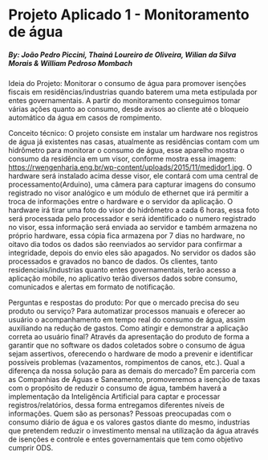 # Projeto Aplicado 1 - Monitoramento de água
##### By: João Pedro Piccini, Thainá Loureiro de Oliveira, Wilian da Silva Morais & William Pedroso Mombach

Ideia do Projeto: Monitorar o consumo de água para promover isenções fiscais em residências/industrias quando baterem uma meta estipulada por entes governamentais. A partir do monitoramento conseguimos tomar várias ações quanto ao consumo, desde avisos ao cliente até o bloqueio automático da água em casos de rompimento.

Conceito técnico: O projeto consiste em instalar um hardware nos registros de água já existentes nas casas, atualmente as residências contam com um hidrômetro para monitorar o consumo de água, esse aparelho mostra o consumo da residência em um visor, conforme mostra essa imagem: https://rwengenharia.eng.br/wp-content/uploads/2015/11/medidor1.jpg. O hardware será instalado acima desse visor, ele contará com uma central de processamento(Arduino), uma câmera para capturar imagens do consumo registrado no visor analógico e um módulo de ethernet que irá permitir a troca de informações entre o hardware e o servidor da aplicação. O hardware irá tirar uma foto do visor do hidrômetro a cada 6 horas, essa foto será processada pelo processador e será identificado o numero registrado no visor, essa informação será enviada ao servidor e também armazena no próprio hardware, essa cópia fica armazena por 7 dias no hardware, no oitavo dia todos os dados são reenviados ao servidor para confirmar a integridade, depois do envio eles são apagados. No servidor os dados são processados e gravados no banco de dados. Os clientes, tanto residenciais/industrias quanto entes governamentais, terão acesso a aplicação mobile, no aplicativo terão diversos dados sobre consumo, comunicados e alertas em formato de notificação.

Perguntas e respostas do produto: Por que o mercado precisa do seu produto ou serviço? Para automatizar processos manuais e oferecer ao usuário o acompanhamento em tempo real do consumo de água, assim auxiliando na redução de gastos. Como atingir e demonstrar a aplicação correta ao usuário final? Através da apresentação do produto de forma a garantir que no software os dados coletados sobre o consumo de água sejam assertivos, oferecendo o hardware de modo a prevenir e identificar possíveis problemas (vazamentos, rompimentos de canos, etc.). Qual a diferença da nossa solução para as demais do mercado? Em parceria com as Companhias de Águas e Saneamento, promoveremos a isenção de taxas com o propósito de reduzir o consumo de água, também haverá a implementação da Inteligência Artificial para captar e processar registros/relatórios, dessa forma entregamos diferentes níveis de informações. Quem são as personas? Pessoas preocupadas com o consumo diário de água e os valores gastos diante do mesmo, industrias que pretendem reduzir o investimento mensal na utilização da água através de isenções e controle e entes governamentais que tem como objetivo cumprir ODS.
